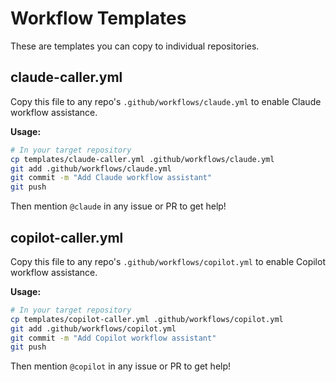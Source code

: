 # Workflow Templates

These are templates you can copy to individual repositories.

## claude-caller.yml

Copy this file to any repo's `.github/workflows/claude.yml` to enable Claude workflow assistance.

**Usage:**
```bash
# In your target repository
cp templates/claude-caller.yml .github/workflows/claude.yml
git add .github/workflows/claude.yml
git commit -m "Add Claude workflow assistant"
git push
```

Then mention `@claude` in any issue or PR to get help!

## copilot-caller.yml

Copy this file to any repo's `.github/workflows/copilot.yml` to enable Copilot workflow assistance.

**Usage:**
```bash
# In your target repository
cp templates/copilot-caller.yml .github/workflows/copilot.yml
git add .github/workflows/copilot.yml
git commit -m "Add Copilot workflow assistant"
git push
```

Then mention `@copilot` in any issue or PR to get help!
